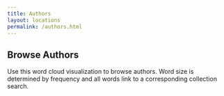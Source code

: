 ```yaml
---
title: Authors
layout: locations
permalink: /authors.html
---
```


## Browse Authors

Use this word cloud visualization to browse authors.
Word size is determined by frequency and all words link to a corresponding collection search.
